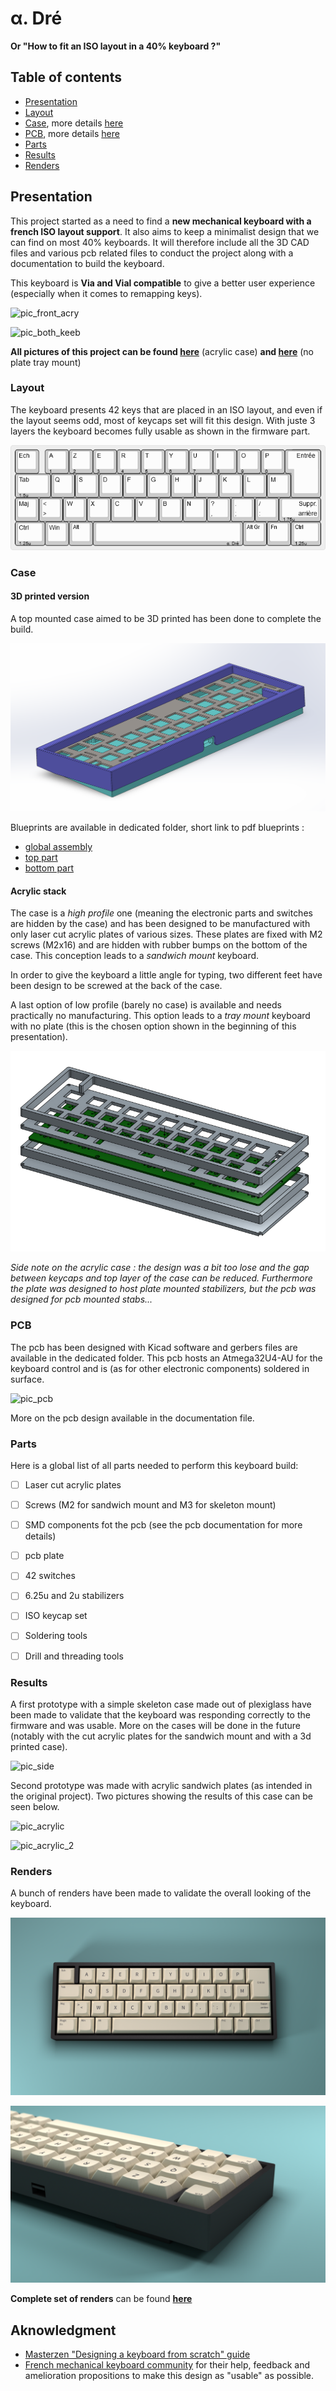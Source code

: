 # &#945;. Dré

__Or "How to fit an ISO layout in a 40% keyboard ?"__


## Table of contents
- [Presentation](#Presentation)
- [Layout](#Layout)
- [Case](#Case), more details [here](case/case_doc.md)
- [PCB](#PCB), more details [here](pcb/pcb_doc.md)
- [Parts](#Parts)
- [Results](#Results)
- [Renders](#Renders)


## Presentation

This project started as a need to find a **new mechanical keyboard with a french ISO layout support**. It also aims to keep a minimalist design that we can find on most 40% keyboards. It will therefore include all the 3D CAD files and various pcb related files to conduct the project along with a documentation to build the keyboard.

This keyboard is __Via and Vial compatible__ to give a better user experience (especially when it comes to remapping keys).

![pic_front_acry](https://live.staticflickr.com/65535/51203419905_3eca348361_h.jpg)

![pic_both_keeb](https://live.staticflickr.com/65535/51201636772_a60945ec8e_h.jpg)

__All pictures of this project can be found [here](https://flic.kr/s/aHsmVLZSPn)__ (acrylic case) __and [here](https://flic.kr/s/aHsmVCqc8F)__ (no plate tray mount)

### Layout

The keyboard presents 42 keys that are placed in an ISO layout, and even if the layout seems odd, most of keycaps set will fit this design. With juste 3 layers the keyboard becomes fully usable as shown in the firmware part.

![alpha_dre_layout](docs/alpha_dre_layout.png)

### Case

#### 3D printed version

A top mounted case aimed to be 3D printed has been done to complete the build.

![case_3D_view](case/3D_print/3D_view_printed.PNG)

Blueprints are available in dedicated folder, short link to pdf blueprints :
- [global assembly](https://raw.githubusercontent.com/antoineandre/alpha_dre/main/case/3D_print/assembly_blueprint.pdf)
- [top part](https://raw.githubusercontent.com/antoineandre/alpha_dre/main/case/3D_print/bottom_part_blueprint.pdf)
- [bottom part](https://raw.githubusercontent.com/antoineandre/alpha_dre/main/case/3D_print/top_part_blueprint.pdf)

#### Acrylic stack
The case is a *high profile* one (meaning the electronic parts and switches are hidden by the case) and has been designed to be manufactured with only laser cut acrylic plates of various sizes. These plates are fixed with M2 screws (M2x16) and are hidden with rubber bumps on the bottom of the case. This conception leads to a *sandwich mount* keyboard.

In order to give the keyboard a little angle for typing, two different feet have been design to be screwed at the back of the case.

A last option of low profile (barely no case) is available and needs practically no manufacturing. This option leads to a *tray mount* keyboard with no plate (this is the chosen option shown in the beginning of this presentation).

![case_top_view](case/Acrylic_stack/exploded_view_case.png)

*Side note on the acrylic case : the design was a bit too lose and the gap between keycaps and top layer of the case can be reduced. Furthermore the plate was designed to host plate mounted stabilizers, but the pcb was designed for pcb mounted stabs...*



### PCB

The pcb has been designed with Kicad software and gerbers files are available in the dedicated folder. This pcb hosts an Atmega32U4-AU for the keyboard control and is (as for other electronic components) soldered in surface. 

![pic_pcb](https://live.staticflickr.com/65535/51173328487_bfa592c227_h.jpg)

More on the pcb design available in the documentation file.

### Parts

Here is a global list of all parts needed to perform this keyboard build:

- [ ] Laser cut acrylic plates
- [ ] Screws (M2 for sandwich mount and M3 for skeleton mount)
- [ ] SMD components fot the pcb (see the pcb documentation for more details)
- [ ] pcb plate
- [ ] 42 switches
- [ ] 6.25u and 2u stabilizers
- [ ] ISO keycap set
- [ ] Soldering tools
- [ ] Drill and threading tools


<!-- ## Documents

- [case documentation](case/case_doc.md)
- [pcb documentation](pcb/pcb_doc.md)
- [firmware documentation](firmware/alpha_dre/readme.md) -->


### Results

A first prototype with a simple skeleton case made out of plexiglass have been made to validate that the keyboard was responding correctly to the firmware and was usable. More on the cases will be done in the future (notably with the cut acrylic plates for the sandwich mount and with a 3d printed case).

![pic_side](https://live.staticflickr.com/65535/51175096930_bc8a597342_h.jpg)

Second prototype was made with acrylic sandwich plates (as intended in the original project). Two pictures showing the results of this case can be seen below.

![pic_acrylic](https://live.staticflickr.com/65535/51203419940_cfa4e57eba_h.jpg)

![pic_acrylic_2](https://live.staticflickr.com/65535/51203420240_2e1ee2a9e0_h.jpg)

### Renders

A bunch of renders have been made to validate the overall looking of the keyboard.

![alpha_dre_render1](docs/renders/alpha_dre_top_view4.png)

![alpha_dre_render2](docs/renders/alpha_dre_side_view4.png)

__Complete set of renders__ can be found __[here](docs/renders/renders_doc.md)__


## Aknowledgment

- [Masterzen "Designing a keyboard from scratch" guide](https://www.masterzen.fr/2020/05/03/designing-a-keyboard-part-1/)
- [French mechanical keyboard community](https://github.com/mkbdfr) for their help, feedback and amelioration propositions to make this design as "usable" as possible.
